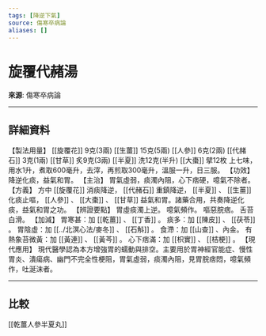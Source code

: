 ```yaml
---
tags: [降逆下氣]
source: 傷寒卒病論
aliases: []
---
```


# 旋覆代赭湯

**來源**: 傷寒卒病論  

---

## 詳細資料
【製法用量】 [[旋覆花]] 9克(3兩) [[生薑]] 15克(5兩) [[人參]] 6克(2兩) [[代赭石]] 3克(1兩) [[甘草]] 炙9克(3兩) [[半夏]] 洗12克(半升) [[大棗]] 擘12枚
上七味，用水1升，煮取600毫升，去滓，再煎取300毫升，溫服一升，日三服。
【功效】
降逆化痰，益氣和胃。
【主治】
胃氣虛弱，痰濁內阻，心下痞硬，噫氣不除者。
【方義】
方中 [[旋覆花]] 消痰降逆， [[代赭石]] 重鎮降逆， [[半夏]] 、 [[生薑]] 化痰止嘔， [[人參]] 、 [[大棗]] 、 [[甘草]] 益氣和胃。諸藥合用，共奏降逆化痰，益氣和胃之功。
【辨證要點】
胃虛痰濁上逆。
噫氣頻作。
嘔惡脘痞。
舌苔白滑。
【加減】
胃寒甚：加 [[乾薑]] 、 [[丁香]] 。
痰多：加 [[陳皮]] 、 [[茯苓]] 。
胃陰虛：加 [[../北溟心法/麥冬]] 、 [[石斛]] 。
食滯：加 [[山查]] 、內金。
有熱象苔微黃：加 [[黃連]] 、 [[黃芩]] 。
心下痞滿：加 [[枳實]] 、 [[桔梗]] 。
【現代應用】
現代醫學認為本方增強胃的蠕動與排空。主要用於胃神經官能症、慢性胃炎、潰瘍病、幽門不完全性梗阻，胃氣虛弱，痰濁內阻，見胃脘痞悶，噫氣頻作，吐涎沫者。

---

## 比較
[[乾薑人參半夏丸]]
